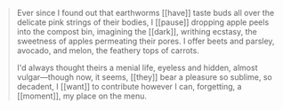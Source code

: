 >Ever since I found out that earthworms [[have]] taste buds all over the delicate pink strings of their bodies, I [[pause]] dropping apple peels into the compost bin, imagining the [[dark]], writhing ecstasy, the sweetness of apples permeating their pores. I offer beets and parsley, avocado, and melon, the feathery tops of carrots.  
>
>I'd always thought theirs a menial life, eyeless and hidden, almost vulgar—though now, it seems, [[they]] bear a pleasure so sublime, so decadent, I [[want]] to contribute however I can, forgetting, a [[moment]], my place on the menu.

